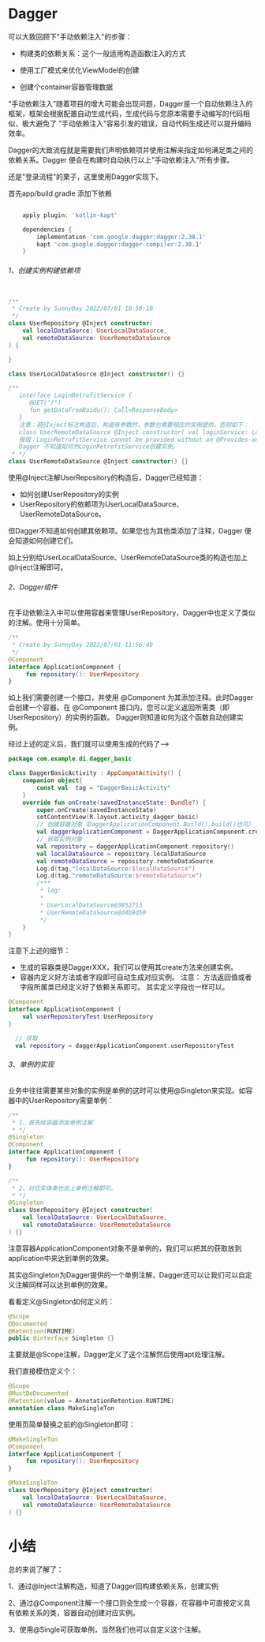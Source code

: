 # Dagger

可以大致回顾下"手动依赖注入"的步骤：

- 构建类的依赖关系：这个一般适用构造函数注入的方式

- 使用工厂模式来优化ViewModel的创建

- 创建个container容器管理数据

"手动依赖注入"随着项目的增大可能会出现问题，Dagger是一个自动依赖注入的框架，框架会根据配置自动生成代码，生成代码与您原本需要手动编写的代码相似，极大避免了
"手动依赖注入"容易引发的错误，自动代码生成还可以提升编码效率。


Dagger的大致流程就是需要我们声明依赖项并使用注解来指定如何满足类之间的依赖关系。Dagger 便会在构建时自动执行以上"手动依赖注入"所有步骤。


还是"登录流程"的栗子，这里使用Dagger实现下。

首先app/build.gradle 添加下依赖

```groovy

    apply plugin: 'kotlin-kapt'

    dependencies {
        implementation 'com.google.dagger:dagger:2.38.1'
        kapt 'com.google.dagger:dagger-compiler:2.38.1'
    }
```

###### 1、创建实例构建依赖项

```kotlin

/**
 * Create by SunnyDay 2022/07/01 10:59:10
 */
class UserRepository @Inject constructor(
    val localDataSource: UserLocalDataSource,
    val remoteDataSource: UserRemoteDataSource
) {

}

class UserLocalDataSource @Inject constructor() {}

/**
   interface LoginRetrofitService {
      @GET("/")
      fun getDataFromBaidu(): Call<ResponseBody>
   }
   注意：若@Inject标注构造后，构造有参数时，参数也需要相应的实例提供。否则如下：
   class UserRemoteDataSource @Inject constructor( val loginService: LoginRetrofitService) {}
   报错：LoginRetrofitService cannot be provided without an @Provides-annotated method.
   Dagger 不知道如何为LoginRetrofitService创建实例。
 * */
class UserRemoteDataSource @Inject constructor() {}
```

使用@Inject注解UserRepository的构造后，Dagger已经知道：

- 如何创建UserRepository的实例
- UserRepository的依赖项为UserLocalDataSource、UserRemoteDataSource。

但Dagger不知道如何创建其依赖项。如果您也为其他类添加了注释，Dagger 便会知道如何创建它们。

如上分别给UserLocalDataSource、UserRemoteDataSource类的构造也加上 @Inject注解即可。


###### 2、Dagger组件

在手动依赖注入中可以使用容器来管理UserRepository，Dagger中也定义了类似的注解。使用十分简单。

```kotlin
/**
 * Create by SunnyDay 2022/07/01 11:56:49
 */
@Component
interface ApplicationComponent {
     fun repository(): UserRepository
}
```

如上我们需要创建一个接口，并使用 @Component 为其添加注释。此时Dagger 会创建一个容器。在 @Component 接口内，您可以定义返回所需类（即 UserRepository）的实例的函数。
Dagger则知道如何为这个函数自动创建实例。

经过上述的定义后，我们就可以使用生成的代码了-->

```kotlin
package com.example.di.dagger_basic

class DaggerBasicActivity : AppCompatActivity() {
    companion object{
        const val  tag = "DaggerBasicActivity"
    }
    override fun onCreate(savedInstanceState: Bundle?) {
        super.onCreate(savedInstanceState)
        setContentView(R.layout.activity_dagger_basic)
        // 创建容器对象（DaggerApplicationComponent.Build().build()也可）
        val daggerApplicationComponent = DaggerApplicationComponent.create()
        // 获取实例对象
        val repository = daggerApplicationComponent.repository()
        val localDataSource = repository.localDataSource
        val remoteDataSource = repository.remoteDataSource
        Log.d(tag,"localDataSource:$localDataSource")
        Log.d(tag,"remoteDataSource:$remoteDataSource")
        /***
         * log:
         * 
         * UserLocalDataSource@3852713
         * UserRemoteDataSource@d4b9d50
         */
    }
}
```
注意下上述的细节：
- 生成的容器类是DaggerXXX，我们可以使用其create方法来创建实例。
- 容器内定义好方法或者字段即可自动生成对应实例。
  注意：
      方法返回值或者字段所属类已经定义好了依赖关系即可。
      其实定义字段也一样可以。
```kotlin
@Component
interface ApplicationComponent {
    val userRepositoryTest:UserRepository
}
```
```kotlin
  // 获取
  val repository = daggerApplicationComponent.userRepositoryTest
```

###### 3、单例的实现

业务中往往需要某些对象的实例是单例的这时可以使用@Singleton来实现。如容器中的UserRepository需要单例：

```kotlin
/**
 * 1、首先给容器添加单例注解
 * */
@Singleton
@Component
interface ApplicationComponent {
     fun repository(): UserRepository
}
```
```kotlin
/**
 * 2、对应实体类也加上单例注解即可。
 * */
@Singleton
class UserRepository @Inject constructor(
    val localDataSource: UserLocalDataSource,
    val remoteDataSource: UserRemoteDataSource
) {}
```

注意容器ApplicationComponent对象不是单例的，我们可以把其的获取放到application中来达到单例的效果。

其实@Singleton为Dagger提供的一个单例注解，Dagger还可以让我们可以自定义注解同样可以达到单例的效果。

看看定义@Singleton如何定义的：
```kotlin
@Scope
@Documented
@Retention(RUNTIME)
public @interface Singleton {}
```
主要就是@Scope注解，Dagger定义了这个注解然后使用apt处理注解。

我们直接模仿定义个：
```kotlin
@Scope
@MustBeDocumented
@Retention(value = AnnotationRetention.RUNTIME)
annotation class MakeSingleTon
```

使用页简单替换之前的@Singleton即可：

```kotlin
@MakeSingleTon
@Component
interface ApplicationComponent {
     fun repository(): UserRepository
}
```
```kotlin
@MakeSingleTon
class UserRepository @Inject constructor(
    val localDataSource: UserLocalDataSource,
    val remoteDataSource: UserRemoteDataSource
) {}
```

# 小结

总的来说了解了：

1、通过@Inject注解构造，知道了Dagger回构建依赖关系，创建实例

2、通过@Component注解一个接口则会生成一个容器，在容器中可直接定义具有依赖关系的类，容器自动创建对应实例。

3、使用@Single可获取单例，当然我们也可以自定义这个注解。






